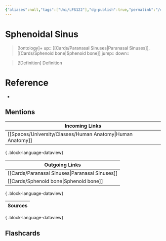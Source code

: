 ```yaml
---
{"aliases":null,"tags":["Uni/LFS122"],"dg-publish":true,"permalink":"/cards/sphenoidal-sinus/","dgPassFrontmatter":true}
---
```


# Sphenoidal Sinus

> [!ontology]+
> up:: [[Cards/Paranasal Sinuses\|Paranasal Sinuses]], [[Cards/Sphenoid bone\|Sphenoid bone]]
> jump:: 
> down:: 

> [!Definition] Definition

# Reference

- 

## Mentions

| Incoming Links                                                |
| ------------------------------------------------------------- |
| [[Spaces/University/Classes/Human Anatomy\|Human Anatomy]] |

{ .block-language-dataview}

| Outgoing Links                                    |
| ------------------------------------------------- |
| [[Cards/Paranasal Sinuses\|Paranasal Sinuses]] |
| [[Cards/Sphenoid bone\|Sphenoid bone]]         |

{ .block-language-dataview}

| Sources |
| ------- |

{ .block-language-dataview}

## Flashcards